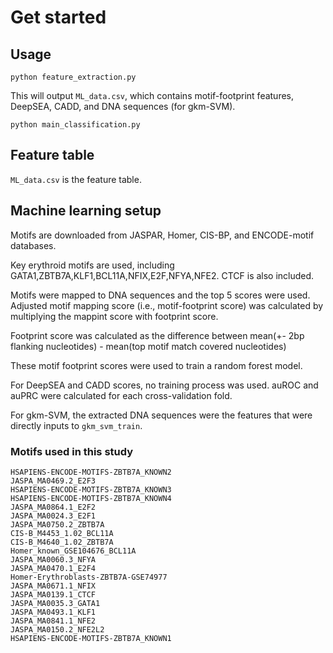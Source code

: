# Get started

## Usage

`python feature_extraction.py`

This will output `ML_data.csv`, which contains motif-footprint features, DeepSEA, CADD, and DNA sequences (for gkm-SVM).

`python main_classification.py`

## Feature table

`ML_data.csv` is the feature table.

## Machine learning setup

Motifs are downloaded from JASPAR, Homer, CIS-BP, and ENCODE-motif databases.

Key erythroid motifs are used, including GATA1,ZBTB7A,KLF1,BCL11A,NFIX,E2F,NFYA,NFE2. CTCF is also included.

Motifs were mapped to DNA sequences and the top 5 scores were used. Adjusted motif mapping score (i.e., motif-footprint score) was calculated by multiplying the mappint score with footprint score.

Footprint score was calculated as the difference between mean(+- 2bp flanking nucleotides) - mean(top motif match covered nucleotides) 

These motif footprint scores were used to train a random forest model.

For DeepSEA and CADD scores, no training process was used. auROC and auPRC were calculated for each cross-validation fold.

For gkm-SVM, the extracted DNA sequences were the features that were directly inputs to `gkm_svm_train`.





















### Motifs used in this study

```
HSAPIENS-ENCODE-MOTIFS-ZBTB7A_KNOWN2
JASPA_MA0469.2_E2F3
HSAPIENS-ENCODE-MOTIFS-ZBTB7A_KNOWN3
HSAPIENS-ENCODE-MOTIFS-ZBTB7A_KNOWN4
JASPA_MA0864.1_E2F2
JASPA_MA0024.3_E2F1
JASPA_MA0750.2_ZBTB7A
CIS-B_M4453_1.02_BCL11A
CIS-B_M4640_1.02_ZBTB7A
Homer_known_GSE104676_BCL11A
JASPA_MA0060.3_NFYA
JASPA_MA0470.1_E2F4
Homer-Erythroblasts-ZBTB7A-GSE74977
JASPA_MA0671.1_NFIX
JASPA_MA0139.1_CTCF
JASPA_MA0035.3_GATA1
JASPA_MA0493.1_KLF1
JASPA_MA0841.1_NFE2
JASPA_MA0150.2_NFE2L2
HSAPIENS-ENCODE-MOTIFS-ZBTB7A_KNOWN1
```




